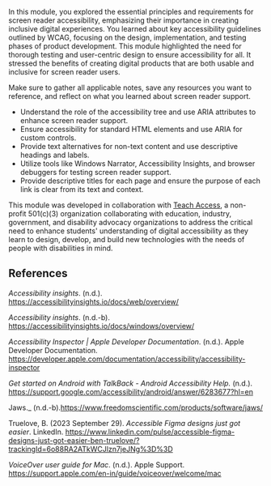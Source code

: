 In this module, you explored the essential principles and requirements for screen reader accessibility, emphasizing their importance in creating inclusive digital experiences. You learned about key accessibility guidelines outlined by WCAG, focusing on the design, implementation, and testing phases of product development. This module highlighted the need for thorough testing and user-centric design to ensure accessibility for all. It stressed the benefits of creating digital products that are both usable and inclusive for screen reader users.

Make sure to gather all applicable notes, save any resources you want to reference, and reflect on what you learned about screen reader support.
- Understand the role of the accessibility tree and use ARIA attributes to enhance screen reader support.
- Ensure accessibility for standard HTML elements and use ARIA for custom controls.
- Provide text alternatives for non-text content and use descriptive headings and labels.
- Utilize tools like Windows Narrator, Accessibility Insights, and browser debuggers for testing screen reader support.
- Provide descriptive titles for each page and ensure the purpose of each link is clear from its text and context.

This module was developed in collaboration with [Teach Access](https://teachaccess.org/), a non-profit 501(c)(3) organization collaborating with education, industry, government, and disability advocacy organizations to address the critical need to enhance students' understanding of digital accessibility as they learn to design, develop, and build new technologies with the needs of people with disabilities in mind.

## References
_Accessibility insights_. (n.d.). https://accessibilityinsights.io/docs/web/overview/

_Accessibility insights_. (n.d.-b). https://accessibilityinsights.io/docs/windows/overview/

_Accessibility Inspector | Apple Developer Documentation_. (n.d.). Apple Developer Documentation. https://developer.apple.com/documentation/accessibility/accessibility-inspector

_Get started on Android with TalkBack - Android Accessibility Help._ (n.d.). https://support.google.com/accessibility/android/answer/6283677?hl=en

Jaws._ (n.d.-b).https://www.freedomscientific.com/products/software/jaws/

Truelove, B. (2023 September 29). _Accessible Figma designs just got easier_. LinkedIn. <https://www.linkedin.com/pulse/accessible-figma-designs-just-got-easier-ben-truelove/?trackingId=6o88RA2ATkWCJlzn7jeJNg%3D%3D>

_VoiceOver user guide for Mac_. (n.d.). Apple Support. https://support.apple.com/en-in/guide/voiceover/welcome/mac